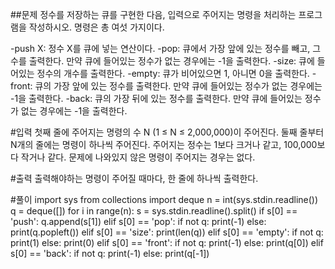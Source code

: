 ##문제
정수를 저장하는 큐를 구현한 다음, 입력으로 주어지는 명령을 처리하는 프로그램을 작성하시오.
명령은 총 여섯 가지이다.

-push X: 정수 X를 큐에 넣는 연산이다.
-pop: 큐에서 가장 앞에 있는 정수를 빼고, 그 수를 출력한다. 만약 큐에 들어있는 정수가 없는 경우에는 -1을 출력한다.
-size: 큐에 들어있는 정수의 개수를 출력한다.
-empty: 큐가 비어있으면 1, 아니면 0을 출력한다.
-front: 큐의 가장 앞에 있는 정수를 출력한다. 만약 큐에 들어있는 정수가 없는 경우에는 -1을 출력한다.
-back: 큐의 가장 뒤에 있는 정수를 출력한다. 만약 큐에 들어있는 정수가 없는 경우에는 -1을 출력한다.

#입력
첫째 줄에 주어지는 명령의 수 N (1 ≤ N ≤ 2,000,000)이 주어진다. 둘째 줄부터 N개의 줄에는 명령이 하나씩 주어진다. 주어지는 정수는 1보다 크거나 같고, 100,000보다 작거나 같다. 문제에 나와있지 않은 명령이 주어지는 경우는 없다.

#출력
출력해야하는 명령이 주어질 때마다, 한 줄에 하나씩 출력한다.

#풀이
import sys
from collections import deque
n = int(sys.stdin.readline())
q = deque([])
for i in range(n):
    s = sys.stdin.readline().split()
    if s[0] == 'push':
        q.append(s[1])
    elif s[0] == 'pop':
        if not q:
            print(-1)
        else:
            print(q.popleft())
    elif s[0] == 'size':
        print(len(q))
    elif s[0] == 'empty':
        if not q:
            print(1)
        else:
            print(0)
    elif s[0] == 'front':
        if not q:
            print(-1)
        else:
            print(q[0])
    elif s[0] == 'back':
        if not q:
            print(-1)
        else:
            print(q[-1])
